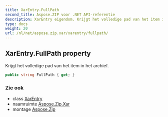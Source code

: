 ```yaml
---
title: XarEntry.FullPath
second_title: Aspose.ZIP voor .NET API-referentie
description: XarEntry eigendom. Krijgt het volledige pad van het item in het archief.
type: docs
weight: 20
url: /nl/net/aspose.zip.xar/xarentry/fullpath/
---
```

## XarEntry.FullPath property

Krijgt het volledige pad van het item in het archief.

```csharp
public string FullPath { get; }
```

### Zie ook

* class [XarEntry](../)
* naamruimte [Aspose.Zip.Xar](../../xarentry/)
* montage [Aspose.Zip](../../../)


